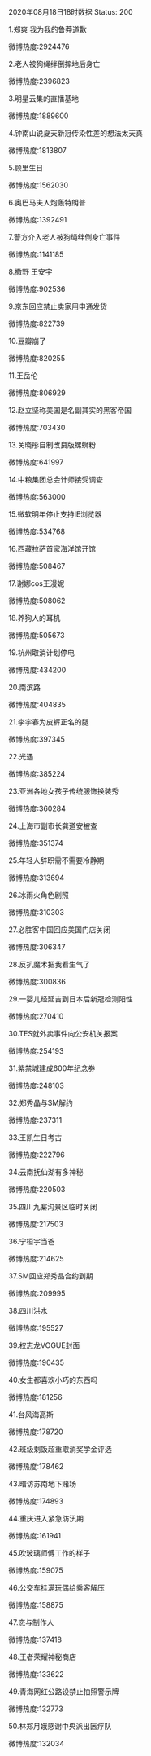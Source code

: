 2020年08月18日18时数据
Status: 200

1.郑爽 我为我的鲁莽道歉

微博热度:2924476

2.老人被狗绳绊倒摔地后身亡

微博热度:2396823

3.明星云集的直播基地

微博热度:1889600

4.钟南山说夏天新冠传染性差的想法太天真

微博热度:1813807

5.顾里生日

微博热度:1562030

6.奥巴马夫人炮轰特朗普

微博热度:1392491

7.警方介入老人被狗绳绊倒身亡事件

微博热度:1141185

8.撒野 王安宇

微博热度:902536

9.京东回应禁止卖家用申通发货

微博热度:822739

10.豆瓣崩了

微博热度:820255

11.王岳伦

微博热度:806929

12.赵立坚称美国是名副其实的黑客帝国

微博热度:703430

13.关晓彤自制改良版螺蛳粉

微博热度:641997

14.中粮集团总会计师接受调查

微博热度:563000

15.微软明年停止支持IE浏览器

微博热度:534768

16.西藏拉萨首家海洋馆开馆

微博热度:508467

17.谢娜cos王漫妮

微博热度:508062

18.养狗人的耳机

微博热度:505673

19.杭州取消计划停电

微博热度:434200

20.南滨路

微博热度:404835

21.李宇春为皮裤正名的腿

微博热度:397345

22.光遇

微博热度:385224

23.亚洲各地女孩子传统服饰换装秀

微博热度:360284

24.上海市副市长龚道安被查

微博热度:351374

25.年轻人辞职需不需要冷静期

微博热度:313694

26.冰雨火角色剧照

微博热度:310303

27.必胜客中国回应美国门店关闭

微博热度:306347

28.反扒魔术把我看生气了

微博热度:300836

29.一婴儿经延吉到日本后新冠检测阳性

微博热度:270410

30.TES就外卖事件向公安机关报案

微博热度:254193

31.紫禁城建成600年纪念券

微博热度:248103

32.郑秀晶与SM解约

微博热度:237311

33.王凯生日考古

微博热度:222796

34.云南抚仙湖有多神秘

微博热度:220503

35.四川九寨沟景区临时关闭

微博热度:217503

36.宁桓宇当爸

微博热度:214625

37.SM回应郑秀晶合约到期

微博热度:209995

38.四川洪水

微博热度:195527

39.权志龙VOGUE封面

微博热度:190435

40.女生都喜欢小巧的东西吗

微博热度:181256

41.台风海高斯

微博热度:178720

42.班级剩饭超重取消奖学金评选

微博热度:178462

43.暗访苏南地下赌场

微博热度:174893

44.重庆进入紧急防汛期

微博热度:161941

45.吹玻璃师傅工作的样子

微博热度:159075

46.公交车挂满玩偶给乘客解压

微博热度:158875

47.恋与制作人

微博热度:137418

48.王者荣耀神秘商店

微博热度:133622

49.青海网红公路设禁止拍照警示牌

微博热度:132773

50.林郑月娥感谢中央派出医疗队

微博热度:132034


